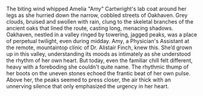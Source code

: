The biting wind whipped Amelia "Amy" Cartwright's lab coat around her legs as she hurried down the narrow, cobbled streets of Oakhaven.  Grey clouds, bruised and swollen with rain, clung to the skeletal branches of the ancient oaks that lined the route, casting long, menacing shadows.  Oakhaven, nestled in a valley ringed by towering, jagged peaks, was a place of perpetual twilight, even during midday.  Amy, a Physician's Assistant at the remote, mountaintop clinic of Dr. Alistair Finch, knew this. She’d grown up in this valley, understanding its moods as intimately as she understood the rhythm of her own heart.  But today, even the familiar chill felt different, heavy with a foreboding she couldn't quite name.  The rhythmic thump of her boots on the uneven stones echoed the frantic beat of her own pulse.  Above her, the peaks seemed to press closer, the air thick with an unnerving silence that only emphasized the urgency in her heart.

